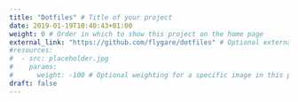 ```yaml
---
title: "Dotfiles" # Title of your project
date: 2019-01-19T10:40:43+01:00
weight: 0 # Order in which to show this project on the home page
external_link: "https://github.com/flygare/dotfiles" # Optional external link instead of modal
#resources:
#  - src: placeholder.jpg
#    params:
#      weight: -100 # Optional weighting for a specific image in this project folder
draft: false
---
```

